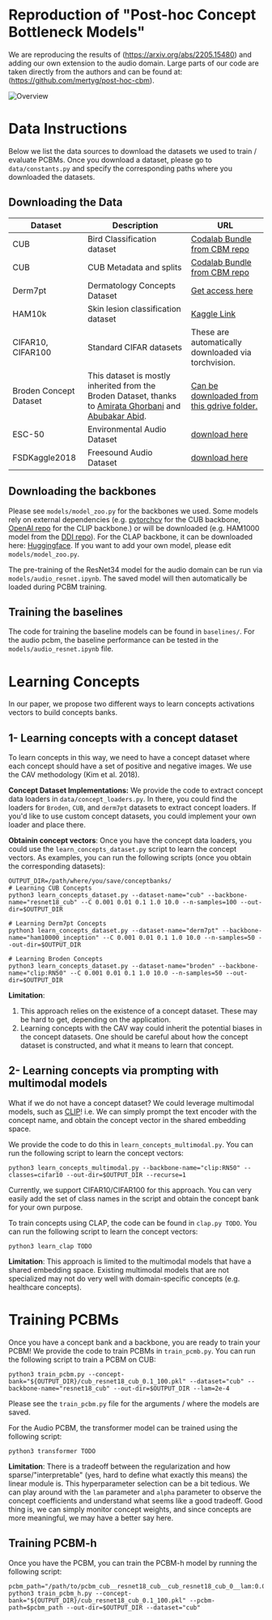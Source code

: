 # Reproduction of "Post-hoc Concept Bottleneck Models"

We are reproducing the results of (https://arxiv.org/abs/2205.15480) and adding our own extension to the audio domain. Large parts of our code are taken directly from the authors and can be found at: (https://github.com/mertyg/post-hoc-cbm).

![Overview](./assets/overview.png)


# Data Instructions
Below we list the data sources to download the datasets we used to train / evaluate PCBMs. Once you download a dataset, please go to `data/constants.py` and specify the corresponding paths where you downloaded the datasets. 
## Downloading the Data
| Dataset      | Description | URL |
| ----------- | ----------- |----------- |
| CUB      | Bird Classification dataset       | [Codalab Bundle from CBM repo](https://worksheets.codalab.org/bundles/0xd013a7ba2e88481bbc07e787f73109f5)|
| CUB   | CUB Metadata and splits        |[Codalab Bundle from CBM repo](https://worksheets.codalab.org/bundles/0x5b9d528d2101418b87212db92fea6683) |
| Derm7pt| Dermatology Concepts Dataset |[Get access here](https://derm.cs.sfu.ca/Welcome.html) |
| HAM10k | Skin lesion classification dataset | [Kaggle Link](https://www.kaggle.com/kmader/skin-cancer-mnist-ham10000) |))
|CIFAR10, CIFAR100 | Standard CIFAR datasets | These are automatically downloaded via torchvision. |
|Broden Concept Dataset | This dataset is mostly inherited from the Broden Dataset, thanks to [Amirata Ghorbani](https://www.amiratag.com/) and [Abubakar Abid](https://twitter.com/abidlabs). | [Can be downloaded from this gdrive folder.](https://drive.google.com/file/d/1_yxGcveFcKetoB783H3iv3oiqXHYArT-/view?usp=share_link) |
| ESC-50| Environmental Audio Dataset |[download here](https://github.com/karolpiczak/ESC-50) |
| FSDKaggle2018| Freesound Audio Dataset |[download here](https://zenodo.org/records/2552860) |


## Downloading the backbones
Please see `models/model_zoo.py` for the backbones we used. Some models rely on external dependencies (e.g. [pytorchcv](https://pypi.org/project/pytorchcv/) for the CUB backbone, [OpenAI repo](https://github.com/openai/CLIP) for the CLIP backbone.) or will be downloaded (e.g. HAM1000 model from the [DDI repo](https://drive.google.com/drive/folders/1oQ53WH_Tp6rcLZjRp_-UBOQcMl-b1kkP)). 
For the CLAP backbone, it can be downloaded here: [Huggingface](https://huggingface.co/docs/transformers/model_doc/clap). If you want to add your own model, please edit `models/model_zoo.py`.

The pre-training of the ResNet34 model for the audio domain can be run via `models/audio_resnet.ipynb`. The saved model will then automatically be loaded during PCBM training.

## Training the baselines
The code for training the baseline models can be found in `baselines/`. For the audio pcbm, the baseline performance can be tested in the `models/audio_resnet.ipynb` file.

# Learning Concepts
In our paper, we propose two different ways to learn concepts activations vectors to build concepts banks.

## 1- Learning concepts with a concept dataset
To learn concepts in this way, we need to have a concept dataset where each concept should have a set of positive and negative images. We use the CAV methodology (Kim et al. 2018).  <br>

**Concept Dataset Implementations:** We provide the code to extract concept data loaders in `data/concept_loaders.py`. In there, you could find the loaders for `Broden`, `CUB`, and `derm7pt` datasets to extract concept loaders. If you'd like to use custom concept datasets, you could implement your own loader and place there.

**Obtainin concept vectors**: Once you have the concept data loaders, you could use the `learn_concepts_dataset.py` script to learn the concept vectors. As examples, you can run the following scripts (once you obtain the corresponding datasets):
```
OUTPUT_DIR=/path/where/you/save/conceptbanks/
# Learning CUB Concepts
python3 learn_concepts_dataset.py --dataset-name="cub" --backbone-name="resnet18_cub" --C 0.001 0.01 0.1 1.0 10.0 --n-samples=100 --out-dir=$OUTPUT_DIR

# Learning Derm7pt Concepts
python3 learn_concepts_dataset.py --dataset-name="derm7pt" --backbone-name="ham10000_inception" --C 0.001 0.01 0.1 1.0 10.0 --n-samples=50 --out-dir=$OUTPUT_DIR

# Learning Broden Concepts
python3 learn_concepts_dataset.py --dataset-name="broden" --backbone-name="clip:RN50" --C 0.001 0.01 0.1 1.0 10.0 --n-samples=50 --out-dir=$OUTPUT_DIR

```

**Limitation**: 
1. This approach relies on the existence of a concept dataset. These may be hard to get, depending on the application. 
2. Learning concepts with the CAV way could inherit the potential biases in the concept datasets. One should be careful about how the concept dataset is constructed, and what it means to learn that concept. 


## 2- Learning concepts via prompting with multimodal models
What if we do not have a concept dataset? We could leverage multimodal models, such as [CLIP](https://arxiv.org/abs/2103.00020)! i.e. We can simply prompt the text encoder with the concept name, and obtain the concept vector in the shared embedding space. 

We provide the code to do this in `learn_concepts_multimodal.py`. You can run the following script to learn the concept vectors:
```
python3 learn_concepts_multimodal.py --backbone-name="clip:RN50" --classes=cifar10 --out-dir=$OUTPUT_DIR --recurse=1
```

Currently, we support CIFAR10/CIFAR100 for this approach. You can very easily add the set of class names in the script and obtain the concept bank for your own purpose. 

To train concepts using CLAP, the code can be found in `clap.py TODO`. You can run the following script to learn the concept vectors:
```
python3 learn_clap TODO
```

**Limitation**: This approach is limited to the multimodal models that have a shared embedding space. Existing multimodal models that are not specialized may not do very well with domain-specific concepts (e.g. healthcare concepts).

# Training PCBMs
Once you have a concept bank and a backbone, you are ready to train your PCBM! We provide the code to train PCBMs in `train_pcmb.py`. You can run the following script to train a PCBM on CUB:
```
python3 train_pcbm.py --concept-bank="${OUTPUT_DIR}/cub_resnet18_cub_0.1_100.pkl" --dataset="cub" --backbone-name="resnet18_cub" --out-dir=$OUTPUT_DIR --lam=2e-4
```
Please see the `train_pcbm.py` file for the arguments / where the models are saved. 

For the Audio PCBM, the transformer model can be trained using the following script:
```
python3 transformer TODO
```

**Limitation**: There is a tradeoff between the regularization and how sparse/"interpretable" (yes, hard to define what exactly this means) the linear module is. This hyperparameter selection can be a bit tedious. We can play around with the `lam` parameter and `alpha` parameter to observe the concept coefficients and understand what seems like a good tradeoff. Good thing is, we can simply monitor concept weights, and since concepts are more meaningful, we may have a better say here.


## Training PCBM-h
Once you have the PCBM, you can train the PCBM-h model by running the following script:
```
pcbm_path="/path/to/pcbm_cub__resnet18_cub__cub_resnet18_cub_0__lam:0.0002__alpha:0.99__seed:42.ckpt"
python3 train_pcbm_h.py --concept-bank="${OUTPUT_DIR}/cub_resnet18_cub_0.1_100.pkl" --pcbm-path=$pcbm_path --out-dir=$OUTPUT_DIR --dataset="cub"
```
